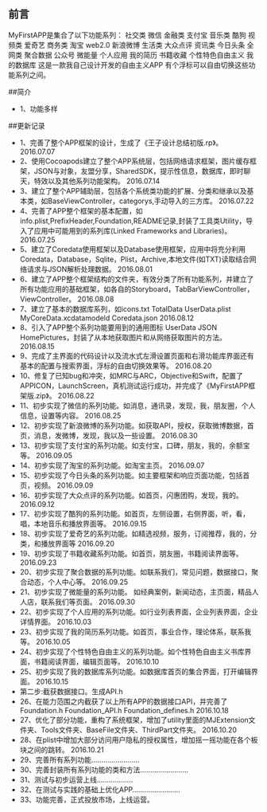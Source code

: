 ## 前言
MyFirstAPP是集合了以下功能系列：
社交类   微信
金融类   支付宝
音乐类   酷狗
视频类   爱奇艺
商务类   淘宝
web2.0  新浪微博
生活类   大众点评
资讯类   今日头条
全网类   聚合数据
公众号   微能量
个人应用
我的简历
书籍收藏
个性特色自由主义
我的数据库
这是一款我自己设计开发的自由主义APP
有个浮标可以自由切换这些功能系列之间。

##简介
* 1、功能多样



##更新记录
* 1、完善了整个APP框架的设计，生成了《王子设计总结初版.rp》。                                                                                                      2016.07.07
* 2、使用Cocoapods建立了整个APP系统层，包括网络请求框架，图片缓存框架，JSON与对象，友盟分享，SharedSDK，提示性信息，数据库，即时聊天，特效以及其他系列功能架构。                 2016.07.14
* 3、建立了整个APP辅助层，包括各个系统类功能的扩展、分类和继承以及基本类，如BaseViewController，categorys,手动导入的三方库。                                              2016.07.22
* 4、完善了APP整个框架的基本配置，如info.plist,PrefixHeader,Foundation,README记录,封装了工具类Utility，导入了应用中可能用到的系列库(Linked Frameworks and Libraries)。  2016.07.25
* 5、建立了Coredata使用框架以及Database使用框架，应用中将充分利用Coredata，Database，Sqlite，Plist，Archive,本地文件(如TXT)读取结合网络请求与JSON解析处理数据。            2016.08.01
* 6、建立了APP整个框架结构的文件夹，有效分类了所有功能系列，并建立了所有功能应用的基础框架，如各自的Storyboard，TabBarViewController，ViewController。                      2016.08.08
* 7、建立了基本的数据库系列，如icons.txt  TotalData  UserData.plist  MyCoreData.xcdatamodeld  Coredata.json                                                     2016.08.12
* 8、引入了APP整个系列功能要用到的通用图标  UserData  JSON  HomePictures，封装了从本地获取图片和从网络获取图片的方法。                                                   2016.08.15
* 9、完成了主界面的代码设计以及流水式左滑设置页面和右滑功能库界面还有基本的配置与搜索界面，浮标的自由切换效果等。                                                             2016.08.20
* 10、修复了已知bug和冲突，如MRC与ARC，Objective和Swift，配置了APPICON，LaunchScreen，真机测试运行成功，并完成了《MyFirstAPP框架版.zip》。                               2016.08.22
* 11、初步实现了微信的系列功能。如消息，通讯录，发现，我，朋友圈，个人信息，设置等内容。                                                                                  2016.08.25
* 12、初步实现了新浪微博的系列功能。如获取API，授权，获取微博数据，首页，消息，发微博，发现，我以及一些设置。                                                                2016.08.30
* 13、初步实现了支付宝的系列功能。如支付宝，口碑，朋友，我的，余额宝等。                                                                                               2016.09.05
* 14、初步实现了淘宝的系列功能。如淘宝主页。                                                                                                                      2016.09.07
* 15、初步实现了今日头条的系列功能。如主要框架和响应页面功能，包括首页，视频。                                                                                          2016.09.09
* 16、初步实现了大众点评的系列功能。如首页，闪惠团购，发现，我的。                                                                                                    2016.09.12
* 17、初步实现了酷狗的系列功能。如首页，左侧设置，右侧界面，听，看，唱，本地音乐和播放界面等。                                                                             2016.09.15
* 18、初步实现了爱奇艺的系列功能。如精选视频，服务，订阅推荐，我的，分类，和播放界面等                                                                                    2016.09.20
* 19、初步实现了书籍收藏系列功能。如首页，朋友圈，书籍阅读界面等。                                                                                                    2016.09.23
* 20、初步实现了聚合数据的系列功能。如联系我们，常见问题，数据接口，聚合动态，个人中心等。                                                                                2016.09.25
* 21、初步实现了微能量的系列功能。  如经典案例，新闻动态，主页面，精品人人店，联系我们等页面。                                                                            2016.09.30
* 22、初步实现了个人应用的系列功能。如行业列表界面，企业列表界面，企业详情界面。                                                                                        2016.10.03
* 23、初步实现了我的简历系列功能。如首页，事业合作，理论体系，联系我等。                                                                                               2016.10.05
* 24、初步实现了个性特色自由主义的系列功能。如个性特色自由主义书库界面，书籍阅读界面，编辑页面等。                                                                         2016.10.10
* 25、初步实现了我的数据库系列功能。如数据库首页的集合界面，打开编辑界面。                                                                                             2016.10.15
* 第二步:截获数据接口。生成API.h
* 26、在能力范围之内截获了以上所有APP的数据接口API，并完善了Foundation.h   Foundation_API.h     Foundation_defines.h                                               2016.10.18
* 27、优化了部分功能，重构了系统框架，增加了utility里面的MJExtension文件夹、Tools文件夹、BaseFile文件夹、ThirdPart文件夹。                                               2016.10.20
* 28、在plist中增加大部分访问用户隐私的授权属性，增加摇一摇功能在各个板块之间的跳转。                                                                                    2016.10.21
* 29、完善所有系列功能……………………
* 30、完善封装所有系列功能的类和方法……………………
* 31、测试与初步运营上线………………
* 32、在测试与实践的基础上优化APP……………………
* 33、功能完善，正式投放市场，上线运营。




